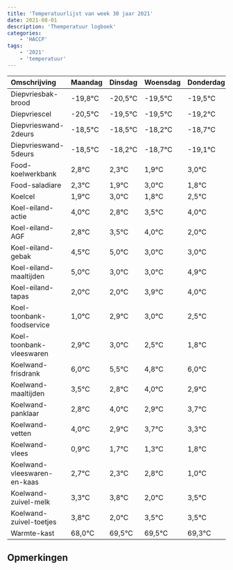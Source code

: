 ```yaml
---
title: 'Temperatuurlijst van week 30 jaar 2021'
date: 2021-08-01
description: 'Themperatuur logboek'
categories:
    - 'HACCP'
tags:
    - '2021'
    - 'temperatuur'
---
```

|Omschrijving|Maandag|Dinsdag|Woensdag|Donderdag|Vrijdag|Zaterdag|Zondag|
|:---|:---|:---|:---|:---|:---|:---|:---|
|Diepvriesbak-brood|-19,8°C|-20,5°C|-19,5°C|-19,5°C|-19,2°C|-19,7°C|-20,1°C|
|Diepvriescel|-20,5°C|-19,5°C|-19,5°C|-19,2°C|-19,7°C|-20,1°C|-19,0°C|
|Diepvrieswand-2deurs|-18,5°C|-18,5°C|-18,2°C|-18,7°C|-19,1°C|-18,0°C|-19,2°C|
|Diepvrieswand-5deurs|-18,5°C|-18,2°C|-18,7°C|-19,1°C|-18,0°C|-19,2°C|-18,5°C|
|Food-koelwerkbank|2,8°C|2,3°C|1,9°C|3,0°C|1,8°C|2,5°C|3,0°C|
|Food-saladiare|2,3°C|1,9°C|3,0°C|1,8°C|2,5°C|3,0°C|1,0°C|
|Koelcel|1,9°C|3,0°C|1,8°C|2,5°C|3,0°C|1,0°C|1,0°C|
|Koel-eiland-actie|4,0°C|2,8°C|3,5°C|4,0°C|2,0°C|2,0°C|3,9°C|
|Koel-eiland-AGF|2,8°C|3,5°C|4,0°C|2,0°C|2,0°C|3,9°C|4,0°C|
|Koel-eiland-gebak|4,5°C|5,0°C|3,0°C|3,0°C|4,9°C|5,0°C|4,5°C|
|Koel-eiland-maaltijden|5,0°C|3,0°C|3,0°C|4,9°C|5,0°C|4,5°C|3,8°C|
|Koel-eiland-tapas|2,0°C|2,0°C|3,9°C|4,0°C|3,5°C|2,8°C|4,0°C|
|Koel-toonbank-foodservice|1,0°C|2,9°C|3,0°C|2,5°C|1,8°C|3,0°C|1,9°C|
|Koel-toonbank-vleeswaren|2,9°C|3,0°C|2,5°C|1,8°C|3,0°C|1,9°C|2,7°C|
|Koelwand-frisdrank|6,0°C|5,5°C|4,8°C|6,0°C|4,9°C|5,7°C|5,3°C|
|Koelwand-maaltijden|3,5°C|2,8°C|4,0°C|2,9°C|3,7°C|3,3°C|3,8°C|
|Koelwand-panklaar|2,8°C|4,0°C|2,9°C|3,7°C|3,3°C|3,8°C|2,0°C|
|Koelwand-vetten|4,0°C|2,9°C|3,7°C|3,3°C|3,8°C|2,0°C|3,5°C|
|Koelwand-vlees|0,9°C|1,7°C|1,3°C|1,8°C|0,0°C|1,5°C|1,5°C|
|Koelwand-vleeswaren-en-kaas|2,7°C|2,3°C|2,8°C|1,0°C|2,5°C|2,5°C|2,3°C|
|Koelwand-zuivel-melk|3,3°C|3,8°C|2,0°C|3,5°C|3,5°C|3,3°C|2,5°C|
|Koelwand-zuivel-toetjes|3,8°C|2,0°C|3,5°C|3,5°C|3,3°C|2,5°C|2,0°C|
|Warmte-kast|68,0°C|69,5°C|69,5°C|69,3°C|68,5°C|68,0°C|69,2°C|

## Opmerkingen


